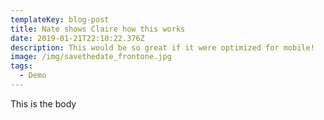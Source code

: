 ```yaml
---
templateKey: blog-post
title: Nate shows Claire how this works
date: 2019-01-21T22:10:22.376Z
description: This would be so great if it were optimized for mobile!
image: /img/savethedate_frontone.jpg
tags:
  - Demo
---
```

This is the body
